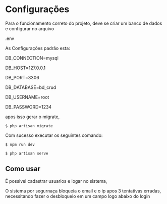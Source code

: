 
# Configurações

Para o funcionamento correto do projeto, deve se criar um banco de dados e configurar no arquivo

.env

As Configurações padrão esta: 

DB_CONNECTION=mysql

DB_HOST=127.0.0.1

DB_PORT=3306

DB_DATABASE=bd_crud

DB_USERNAME=root

DB_PASSWORD=1234

apos isso gerar o migrate, 


```
$ php artisan migrate
```
Com sucesso executar os seguintes comando:

```
$ npm run dev
```
```
$ php artisan serve
```
## Como usar

É possivel cadastrar usuarios e logar no sistema,

O sistema por segurnaça bloqueia o email e o ip apos 3 tentativas erradas, necessitando fazer o desbloqueio em um campo logo abaixo do login
